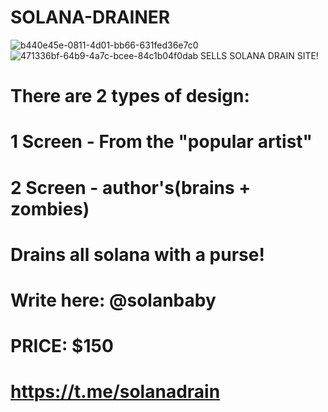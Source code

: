 # SOLANA-DRAINER
![b440e45e-0811-4d01-bb66-631fed36e7c0](https://user-images.githubusercontent.com/117224690/199333763-0a10f9a5-f19c-4b92-8bab-c7eaad480599.jpg)
![471336bf-64b9-4a7c-bcee-84c1b04f0dab](https://user-images.githubusercontent.com/117224690/199333825-778a502f-4651-4fc3-af94-960bb4529b8e.jpg)
SELLS SOLANA DRAIN SITE! 

There are 2 types of design: 
============================
1 Screen - From the "popular artist"
============================
2 Screen - author's(brains + zombies)
============================
 Drains all solana with a purse! 
 ============================
Write here: @solanbaby 
============================
PRICE: $150
============================
https://t.me/solanadrain
============================
